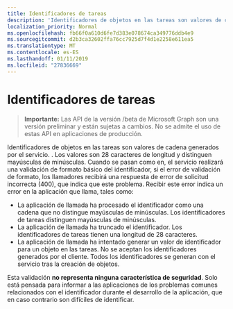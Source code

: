 ```yaml
---
title: Identificadores de tareas
description: 'Identificadores de objetos en las tareas son valores de cadena generados por el servicio. . Los valores son 28 caracteres de longitud y distinguen mayúsculas de minúsculas. Cuando se pasan como en, el servicio realizará una validación de formato básico del identificador, si el error de validación de formato, los llamadores recibirá una respuesta de error de solicitud incorrecta (400), que indica que este problema. Recibir este error indica un error en la aplicación que llama, tales como:'
localization_priority: Normal
ms.openlocfilehash: fb66f0a610d6fe7d383e078674ca349776ddb4e9
ms.sourcegitcommit: d2b3ca32602ffa76cc7925d7f4d1e2258e611ea5
ms.translationtype: MT
ms.contentlocale: es-ES
ms.lasthandoff: 01/11/2019
ms.locfileid: "27836669"
---
```

# <a name="identifiers-in-tasks"></a>Identificadores de tareas

> **Importante:** Las API de la versión /beta de Microsoft Graph son una versión preliminar y están sujetas a cambios. No se admite el uso de estas API en aplicaciones de producción.

Identificadores de objetos en las tareas son valores de cadena generados por el servicio. . Los valores son 28 caracteres de longitud y distinguen mayúsculas de minúsculas. Cuando se pasan como en, el servicio realizará una validación de formato básico del identificador, si el error de validación de formato, los llamadores recibirá una respuesta de error de solicitud incorrecta (400), que indica que este problema. Recibir este error indica un error en la aplicación que llama, tales como:

- La aplicación de llamada ha procesado el identificador como una cadena que no distingue mayúsculas de minúsculas. Los identificadores de tareas distinguen mayúsculas de minúsculas.
- La aplicación de llamada ha truncado el identificador. Los identificadores de tareas tienen una longitud de 28 caracteres.
- La aplicación de llamada ha intentado generar un valor de identificador para un objeto en las tareas. No se aceptan los identificadores generados por el cliente. Todos los identificadores se generan con el servicio tras la creación de objetos.

Esta validación **no representa ninguna característica de seguridad**. Solo está pensada para informar a las aplicaciones de los problemas comunes relacionados con el identificador durante el desarrollo de la aplicación, que en caso contrario son difíciles de identificar.
